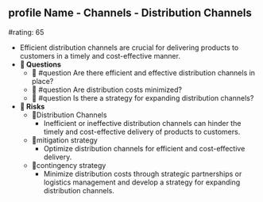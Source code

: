 ## profile Name - Channels - Distribution Channels
#rating: 65
- Efficient distribution channels are crucial for delivering products to customers in a timely and cost-effective manner.
- **💭 Questions**
  - 💭 #question Are there efficient and effective distribution channels in place?
  - 💭 #question Are distribution costs minimized?
  - 💭 #question Is there a strategy for expanding distribution channels?
- **🚨 Risks**
  - 🚨Distribution Channels
    - Inefficient or ineffective distribution channels can hinder the timely and cost-effective delivery of products to customers.
  - 🚨mitigation strategy
    - Optimize distribution channels for efficient and cost-effective delivery.
  - 🚨contingency strategy
    - Minimize distribution costs through strategic partnerships or logistics management and develop a strategy for expanding distribution channels.


